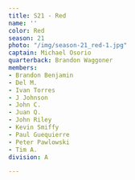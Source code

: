 ```yaml
---
title: S21 - Red
name: ''
color: Red
season: 21
photo: "/img/season-21_red-1.jpg"
captain: Michael Osorio
quarterback: Brandon Waggoner
members:
- Brandon Benjamin
- Del M.
- Ivan Torres
- J Johnson
- John C.
- Juan Q.
- John Riley
- Kevin Smiffy
- Paul Guequierre
- Peter Pawlowski
- Tim A.
division: A

---
```

